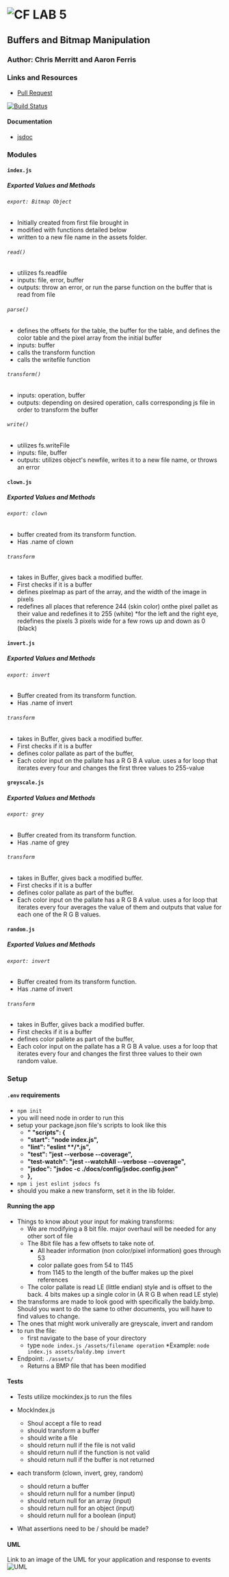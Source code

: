 ![CF](http://i.imgur.com/7v5ASc8.png) LAB 5
=================================================

## Buffers and Bitmap Manipulation

### Author: Chris Merritt and Aaron Ferris 

### Links and Resources
* [Pull Request](https://github.com/401-advanced-javascript-merritt/bitmapLab/pull/3)

[![Build Status](https://www.travis-ci.com/401-advanced-javascript-merritt/bitmapLab.svg?branch=master)](https://www.travis-ci.com/401-advanced-javascript-merritt/bitmapLab)


#### Documentation
* [jsdoc](docs/index.html) 

### Modules
#### `index.js`
##### Exported Values and Methods

###### `export: Bitmap Object`
* Initially created from first file brought in
* modified with functions detailed below
* written to a new file name in the assets folder.

###### `read()`
* utilizes fs.readfile
* inputs: file, error, buffer
* outputs: throw an error, or run the parse function on the buffer that is read from file

###### `parse()`
* defines the offsets for the table, the buffer for the table, and defines the color table and the pixel array from the initial buffer
* inputs: buffer
* calls the transform function
* calls the writefile function

###### `transform()`
* inputs: operation, buffer
* outputs: depending on desired operation, calls corresponding js file in order to transform the buffer

###### `write()`
* utilizes fs.writeFile
* inputs: file, buffer
* outputs: utilizes object's newfile, writes it to a new file name, or throws an error


#### `clown.js`
##### Exported Values and Methods

###### `export: clown`
* buffer created from its transform function. 
* Has .name of clown

###### `transform`
* takes in Buffer, gives back a modified buffer.
* First checks if it is a buffer
* defines pixelmap as part of the array, and the width of the image in pixels
* redefines all places that reference 244 (skin color) onthe pixel pallet as their value and redefines it to 255 (white)
*for the left and the right eye, redefines the pixels 3 pixels wide for a few rows up and down as 0 (black)

#### `invert.js`
##### Exported Values and Methods

###### `export: invert`
* Buffer created from its transform function. 
*  Has .name of invert

###### `transform`
* takes in Buffer, gives back a modified buffer.
* First checks if it is a buffer
* defines color pallate as part of the buffer,
* Each color input on the pallate has a R G B A value. uses a for loop that iterates every four and changes the first three values to 255-value

#### `greyscale.js`
##### Exported Values and Methods

###### `export: grey`
* Buffer created from its transform function. 
*  Has .name of grey

###### `transform`
* takes in Buffer, gives back a modified buffer.
* First checks if it is a buffer
* defines color pallate as part of the buffer.
* Each color input on the pallate has a R G B A value. uses a for loop that iterates every four averages the value of them and outputs that value for each one of the R G B values.

#### `random.js`
##### Exported Values and Methods

###### `export: invert`
* Buffer created from its transform function. 
*  Has .name of invert

###### `transform`
* takes in Buffer, giives back a modified buffer.
* First checks if it is a buffer
* defines color pallete as part of the buffer,
* Each color input on the pallate has a R G B A value. uses a for loop that iterates every four and changes the first three values to their own random value.



### Setup
#### `.env` requirements
* `npm init`
* you will need node in order to run this
* setup your package.json file's scripts to look like this 
  * __"  "scripts": {__
  *   __"start": "node index.js",__
  *   __"lint": "eslint **/*.js",__
  *   __"test": "jest --verbose --coverage",__
  *   __"test-watch": "jest --watchAll --verbose --coverage",__
  *   __"jsdoc": "jsdoc -c ./docs/config/jsdoc.config.json"__
  * __},__
* `npm i jest eslint jsdocs fs`
* should you make a new transform, set it in the lib folder.
#### Running the app
* Things to know about your input for making transforms:
  * We are modifying a 8 bit file. major overhaul will be needed for any other sort of file
  * The 8bit file has a few offsets to take note of.
    * All header information (non color/pixel information) goes through 53
    * color pallate goes from 54 to 1145
    * from 1145 to the length of the buffer makes up the pixel references
  * The color pallate is read LE (little endian) style and is offset to the back. 4 bits makes up a single color in  (A R G B when read LE style)
* the transforms are made to look good with specifically the baldy.bmp. Should you want to do the same to other documents, you will have to find values to change. 
* The ones that might work univerally are greyscale, invert and random
* to run the file:
  * first navigate to the base of your directory
  * type `node index.js /assets/filename operation`
 *Example: `node index.js assets/baldy.bmp invert`
* Endpoint: `./assets/`
  * Returns a BMP file that has been modified

#### Tests
* Tests utilize mockindex.js to run the files
* MockIndex.js
  * Shoul accept a file to read
  * should transform a buffer
  * should write a file
  * should return null if the file is not valid
  * should return null if the function is not valid
  * should return null if the buffer is not returned

* each transform (clown, invert, grey, random)
  * should return a buffer
  * should return null for a number (input)
  * should return null for an array (input)
  * should return null for an object (input)
  * should return null for a boolean (input)
* What assertions need to be / should be made?

#### UML
Link to an image of the UML for your application and response to events
![UML](./assets/whiteboardUML.jpg)

